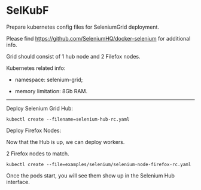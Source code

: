 # SelKubF

Prepare kubernetes config files for SeleniumGrid deployment.

Please find https://github.com/SeleniumHQ/docker-selenium for additional info.

Grid should consist of 1 hub node and 2 Filefox nodes.

Kubernetes related info:

 - namespace: selenium-grid;
 
 - memory limitation: 8Gb RAM.
 ______________________________________________________

Deploy Selenium Grid Hub:

    kubectl create --filename=selenium-hub-rc.yaml
 
Deploy Firefox  Nodes:

Now that the Hub is up, we can deploy workers.

2 Firefox nodes to match.

    kubectl create --file=examples/selenium/selenium-node-firefox-rc.yaml

Once the pods start, you will see them show up in the Selenium Hub interface.


